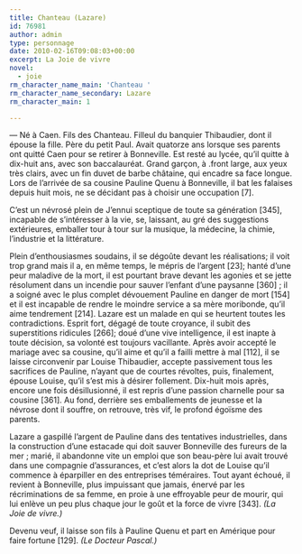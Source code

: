 ```yaml
---
title: Chanteau (Lazare)
id: 76981
author: admin
type: personnage
date: 2010-02-16T09:08:03+00:00
excerpt: La Joie de vivre
novel:
  - joie
rm_character_name_main: 'Chanteau '
rm_character_name_secondary: Lazare
rm_character_main: 1

---
```

— Né à Caen. Fils des Chanteau. Filleul du banquier Thibaudier, dont il épouse la fille. Père du petit Paul. Avait quatorze ans lorsque ses parents ont quitté Caen pour se retirer à Bonneville. Est resté au lycée, qu&rsquo;il quitte à dix-huit ans, avec son baccalauréat. Grand garçon, à .front large, aux yeux très clairs, avec un fin duvet de barbe châtaine, qui encadre sa face longue. Lors de l&rsquo;arrivée de sa cousine Pauline Quenu à Bonneville, il bat les falaises depuis huit mois, ne se décidant pas à choisir une occupation [7].

C&rsquo;est un névrosé plein de J&rsquo;ennui sceptique de toute sa génération [345], incapable de s&rsquo;intéresser à la vie, se, laissant, au gré des suggestions extérieures, emballer tour à tour sur la musique, la médecine, la chimie, l&rsquo;industrie et la littérature.

Plein d&rsquo;enthousiasmes soudains, il se dégoûte devant les réalisations; il voit trop grand mais il a, en même temps, le mépris de l&rsquo;argent [23]; hanté d&rsquo;une peur maladive de la mort, il est pourtant brave devant les agonies et se jette résolument dans un incendie pour sauver l&rsquo;enfant d&rsquo;une paysanne [360] ; il a soigné avec le plus complet dévouement Pauline en danger de mort [154] et il est incapable de rendre le moindre service a sa mère moribonde, qu’il aime tendrement [214]. Lazare est un malade en qui se heurtent toutes les contradictions. Esprit fort, dégagé de toute croyance, il subit des superstitions ridicules [266]; doué d&rsquo;une vive intelligence, il est inapte à toute décision, sa volonté est toujours vacillante. Après avoir accepté le mariage avec sa cousine, qu&rsquo;il aime et qu&rsquo;il a failli mettre à mal [112], il se laisse circonvenir par Louise Thibaudier, accepte passivement tous les sacrifices de Pauline, n&rsquo;ayant que de courtes révoltes, puis, finalement, épouse Louise, qu’il s&rsquo;est mis à désirer follement. Dix-huit mois après, encore une fois désillusionné, il est repris d&rsquo;une passion charnelle pour sa cousine [361]. Au fond, derrière ses emballements de jeunesse et la névrose dont il souffre, on retrouve, très vif, le profond égoïsme des parents.

Lazare a gaspillé l&rsquo;argent de Pauline dans des tentatives industrielles, dans la construction d&rsquo;une estacade qui doit sauver Bonneville des fureurs de la mer ; marié, il abandonne vite un emploi que son beau-père lui avait trouvé dans une compagnie d&rsquo;assurances, et c&rsquo;est alors la dot de Louise qu&rsquo;il commence à éparpiller en des entreprises téméraires. Tout ayant échoué, il revient à Bonneville, plus impuissant que jamais, énervé par les récriminations de sa femme, en proie à une effroyable peur de mourir, qui lui enlève un peu plus chaque jour le goût et la force de vivre [343]. _(La Joie de vivre.)_

Devenu veuf, il laisse son fils à Pauline Quenu et part en Amérique pour faire fortune [129]. _(Le Docteur Pascal.)_